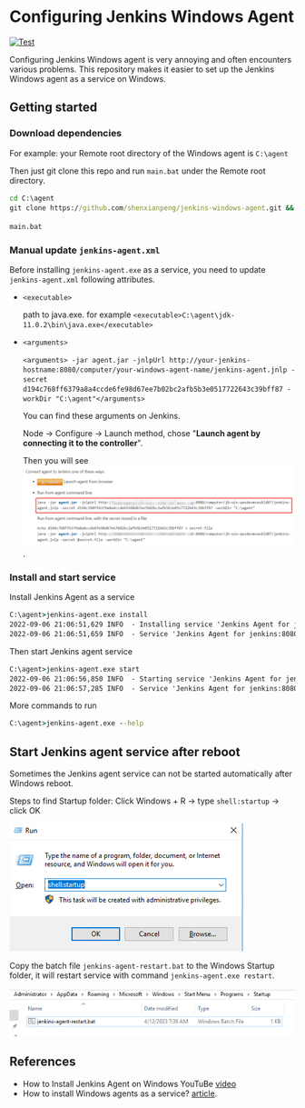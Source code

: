 # Configuring Jenkins Windows Agent

[![Test](https://github.com/shenxianpeng/jenkins-windows-agent/actions/workflows/test.yml/badge.svg)](https://github.com/shenxianpeng/jenkins-windows-agent/actions/workflows/test.yml)

Configuring Jenkins Windows agent is very annoying and often encounters various problems. This repository makes it easier to set up the Jenkins Windows agent as a service on Windows.

## Getting started

### Download dependencies

For example: your Remote root directory of the Windows agent is `C:\agent`

Then just git clone this repo and run `main.bat` under the Remote root directory.

```bat
cd C:\agent
git clone https://github.com/shenxianpeng/jenkins-windows-agent.git && cd jenkins-windows-agent

main.bat
```

### Manual update `jenkins-agent.xml`

Before installing `jenkins-agent.exe` as a service, you need to update `jenkins-agent.xml` following attributes.

* `<executable>`

    path to java.exe. for example `<executable>C:\agent\jdk-11.0.2\bin\java.exe</executable>`

* `<arguments>`

    `<arguments> -jar agent.jar -jnlpUrl http://your-jenkins-hostname:8080/computer/your-windows-agent-name/jenkins-agent.jnlp -secret d194c768ff6379a8a4ccde6fe98d67ee7b02bc2afb5b3e0517722643c39bff87 -workDir "C:\agent"</arguments>`

    You can find these arguments on Jenkins.

    Node -> Configure -> Launch method, chose "**Launch agent by connecting it to the controller**".

    Then you will see ![arguments](images/arguments.png).

### Install and start service

Install Jenkins Agent as a service

```bat
C:\agent>jenkins-agent.exe install
2022-09-06 21:06:51,629 INFO  - Installing service 'Jenkins Agent for jenkins:8080 (jenkins8080agent)'...
2022-09-06 21:06:51,659 INFO  - Service 'Jenkins Agent for jenkins:8080 (jenkins8080agent)' was installed successfully.
```

Then start Jenkins agent service

```bat
C:\agent>jenkins-agent.exe start
2022-09-06 21:06:56,850 INFO  - Starting service 'Jenkins Agent for jenkins:8080 (jenkins8080agent)'...
2022-09-06 21:06:57,285 INFO  - Service 'Jenkins Agent for jenkins:8080 (jenkins8080agent)' started successfully.
```

More commands to run

```bat
C:\agent>jenkins-agent.exe --help
```

## Start Jenkins agent service after reboot

Sometimes the Jenkins agent service can not be started automatically after Windows reboot.

Steps to find Startup folder: Click Windows + R -> type `shell:startup` -> click OK

![startup](images/startup.png)

Copy the batch file `jenkins-agent-restart.bat` to the Windows Startup folder, it will restart service with command `jenkins-agent.exe restart`.

![startup](images/startup-folder.png)

## References

* How to Install Jenkins Agent on Windows YouTuBe [video](https://youtu.be/N8AQTlHoBKc)
* How to install Windows agents as a service? [article](https://support.cloudbees.com/hc/en-us/articles/217423827-How-to-install-Windows-agents-as-a-service-).
